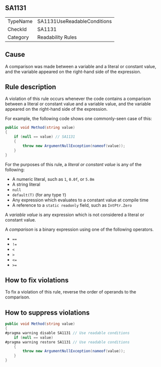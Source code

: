 ## SA1131

<table>
<tr>
  <td>TypeName</td>
  <td>SA1131UseReadableConditions</td>
</tr>
<tr>
  <td>CheckId</td>
  <td>SA1131</td>
</tr>
<tr>
  <td>Category</td>
  <td>Readability Rules</td>
</tr>
</table>

## Cause

A comparison was made between a variable and a literal or constant value, and the variable appeared on the right-hand
side of the expression.

## Rule description

A violation of this rule occurs whenever the code contains a comparison between a literal or constant value and a
variable value, and the variable appeared on the right-hand side of the expression.

For example, the following code shows one commonly-seen case of this:

```csharp
public void Method(string value)
{
    if (null == value) // SA1131
    {
        throw new ArgumentNullException(nameof(value));
    }
}
```

For the purposes of this rule, a *literal or constant value* is any of the following:

* A numeric literal, such as `1`, `0.0f`, or `5.0m`
* A string literal
* `null`
* `default(T)` (for any type `T`)
* Any expression which evaluates to a constant value at compile time
* A reference to a `static readonly` field, such as `IntPtr.Zero`

A *variable value* is any expression which is not considered a literal or constant value.

A *comparison* is a binary expression using one of the following operators.

* `==`
* `!=`
* `<`
* `>`
* `<=`
* `>=`

## How to fix violations

To fix a violation of this rule, reverse the order of operands to the comparison.

## How to suppress violations

```csharp
public void Method(string value)
{
#pragma warning disable SA1131 // Use readable conditions
    if (null == value)
#pragma warning restore SA1131 // Use readable conditions
    {
        throw new ArgumentNullException(nameof(value));
    }
}
```
